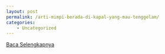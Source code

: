 ```yaml
---
layout: post
permalink: /arti-mimpi-berada-di-kapal-yang-mau-tenggelam/
categories:
    - Uncategorized
---
```


[Baca Selengkapnya](/10)